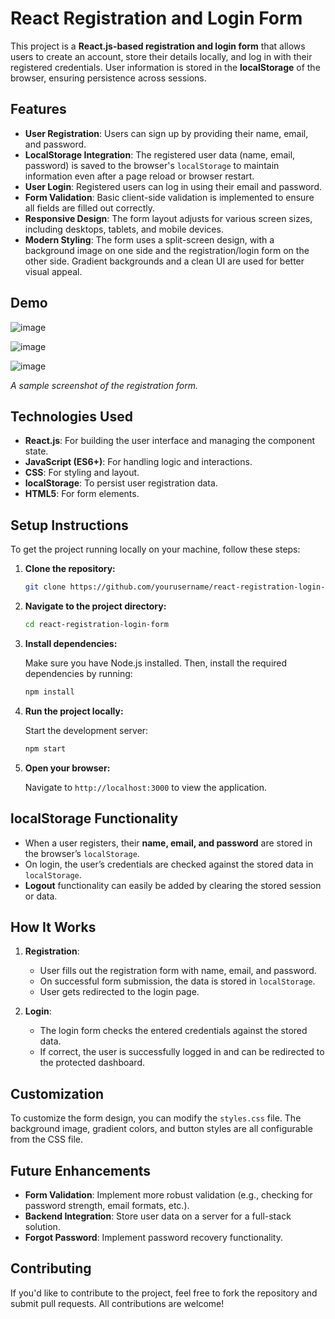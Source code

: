 # React Registration and Login Form

This project is a **React.js-based registration and login form** that allows users to create an account, store their details locally, and log in with their registered credentials. User information is stored in the **localStorage** of the browser, ensuring persistence across sessions.

## Features

- **User Registration**: Users can sign up by providing their name, email, and password.
- **LocalStorage Integration**: The registered user data (name, email, password) is saved to the browser's `localStorage` to maintain information even after a page reload or browser restart.
- **User Login**: Registered users can log in using their email and password.
- **Form Validation**: Basic client-side validation is implemented to ensure all fields are filled out correctly.
- **Responsive Design**: The form layout adjusts for various screen sizes, including desktops, tablets, and mobile devices.
- **Modern Styling**: The form uses a split-screen design, with a background image on one side and the registration/login form on the other side. Gradient backgrounds and a clean UI are used for better visual appeal.

## Demo
![image](https://github.com/user-attachments/assets/20d810fc-52bb-47ee-8787-9ae804e7a226)

![image](https://github.com/user-attachments/assets/0b51f65e-2d34-49ed-9da5-4ef295f3de5a)

![image](https://github.com/user-attachments/assets/1b367be7-6179-4922-8fd6-bb3b55404042)


*A sample screenshot of the registration form.*

## Technologies Used

- **React.js**: For building the user interface and managing the component state.
- **JavaScript (ES6+)**: For handling logic and interactions.
- **CSS**: For styling and layout.
- **localStorage**: To persist user registration data.
- **HTML5**: For form elements.

## Setup Instructions

To get the project running locally on your machine, follow these steps:

1. **Clone the repository:**

   ```bash
   git clone https://github.com/yourusername/react-registration-login-form.git
   ```

2. **Navigate to the project directory:**

   ```bash
   cd react-registration-login-form
   ```

3. **Install dependencies:**

   Make sure you have Node.js installed. Then, install the required dependencies by running:

   ```bash
   npm install
   ```

4. **Run the project locally:**

   Start the development server:

   ```bash
   npm start
   ```

5. **Open your browser:**

   Navigate to `http://localhost:3000` to view the application.

## localStorage Functionality

- When a user registers, their **name, email, and password** are stored in the browser’s `localStorage`.
- On login, the user’s credentials are checked against the stored data in `localStorage`.
- **Logout** functionality can easily be added by clearing the stored session or data.

## How It Works

1. **Registration**:
   - User fills out the registration form with name, email, and password.
   - On successful form submission, the data is stored in `localStorage`.
   - User gets redirected to the login page.

2. **Login**:
   - The login form checks the entered credentials against the stored data.
   - If correct, the user is successfully logged in and can be redirected to the protected dashboard.

## Customization

To customize the form design, you can modify the `styles.css` file. The background image, gradient colors, and button styles are all configurable from the CSS file.

## Future Enhancements

- **Form Validation**: Implement more robust validation (e.g., checking for password strength, email formats, etc.).
- **Backend Integration**: Store user data on a server for a full-stack solution.
- **Forgot Password**: Implement password recovery functionality.

## Contributing

If you'd like to contribute to the project, feel free to fork the repository and submit pull requests. All contributions are welcome!
